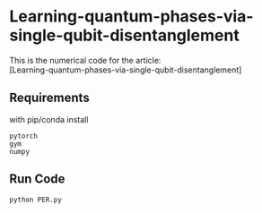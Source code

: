 # Learning-quantum-phases-via-single-qubit-disentanglement

This is the numerical code for the article: \
[Learning-quantum-phases-via-single-qubit-disentanglement] 

## Requirements
with pip/conda install

```
pytorch
gym
numpy
```

## Run Code

```
python PER.py
```



